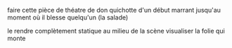 faire cette pièce de théatre
de don quichotte
d'un début marrant
jusqu'au moment où il blesse quelqu'un
(la salade)

le rendre complètement statique au milieu de la scène
visualiser la folie qui monte
